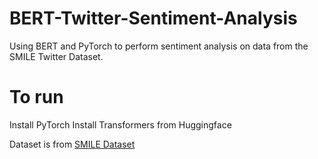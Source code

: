 # BERT-Twitter-Sentiment-Analysis
Using BERT and PyTorch to perform sentiment analysis on data from the SMILE Twitter Dataset. 

# To run 
Install PyTorch 
Install Transformers from Huggingface 

Dataset is from [SMILE Dataset](https://figshare.com/articles/smile_annotations_final_csv/3187909)
